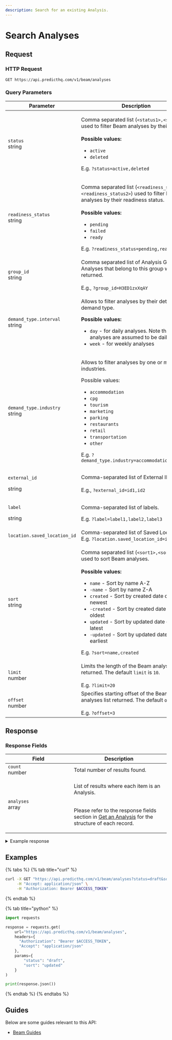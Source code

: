 ```yaml
---
description: Search for an existing Analysis.
---
```


# Search Analyses

## Request

### HTTP Request

```http
GET https://api.predicthq.com/v1/beam/analyses
```

### Query Parameters

<table><thead><tr><th width="264.63671875">Parameter</th><th width="479.0703125">Description</th></tr></thead><tbody><tr><td><code>status</code><br>string</td><td><p>Comma separated list (<code>&#x3C;status1>,&#x3C;status2></code>) used to filter Beam analyses by their status.<br><br><strong>Possible values:</strong></p><ul><li><code>active</code></li><li><code>deleted</code></li></ul><p>E.g. <code>?status=active,deleted</code></p></td></tr><tr><td><code>readiness_status</code><br>string</td><td><p>Comma separated list (<code>&#x3C;readiness_status1>,&#x3C;readiness_status2></code>) used to filter Beam analyses by their readiness status.<br><br><strong>Possible values:</strong></p><ul><li><code>pending</code></li><li><code>failed</code></li><li><code>ready</code></li></ul><p>E.g. <code>?readiness_status=pending,ready</code></p></td></tr><tr><td><code>group_id</code><br>string</td><td>Comma separated list of Analysis Group ID. Analyses that belong to this group will be returned.<br><br>E.g., <code>?group_id=H3ED1zxXqAY</code></td></tr><tr><td><code>demand_type.interval</code><br>string</td><td><p>Allows to filter analyses by their detected demand type.<br></p><p><strong>Possible values:</strong></p><ul><li><code>day</code> - for daily analyses. Note that empty analyses are assumed to be daily</li><li><code>week</code> - for weekly analyses</li></ul></td></tr><tr><td><code>demand_type.industry</code><br>string</td><td><p>Allows to filter analyses by one or more industries.<br></p><p>Possible values:</p><ul><li><code>accommodation</code></li><li><code>cpg</code></li><li><code>tourism</code></li><li><code>marketing</code></li><li><code>parking</code></li><li><code>restaurants</code></li><li><code>retail</code></li><li><code>transportation</code></li><li><code>other</code></li></ul><p>E.g. <code>?demand_type.industry=accommodation,tourism</code></p></td></tr><tr><td><p><code>external_id</code></p><p>string</p></td><td>Comma-separated list of External IDs.<br><br>E.g., <code>?external_id=id1,id2</code></td></tr><tr><td><p><code>label</code></p><p>string</p></td><td><p>Comma-separated list of labels.</p><p>E.g. <code>?label=label1,label2,label3</code></p></td></tr><tr><td><code>location.saved_location_id</code></td><td>Comma-separated list of Saved Location IDs.<br>E.g. <code>?location.saved_location_id=id1,id2</code></td></tr><tr><td><code>sort</code><br>string</td><td><p>Comma separated list (<code>&#x3C;sort1>,&#x3C;sort2></code>) used to sort Beam analyses.<br><br><strong>Possible values:</strong></p><ul><li><code>name</code> - Sort by name A-Z</li><li><code>-name</code> - Sort by name Z-A</li><li><code>created</code> - Sort by created date oldest to newest</li><li><code>-created</code> - Sort by created date newest to oldest</li><li><code>updated</code> - Sort by updated date earliest to latest</li><li><code>-updated</code> - Sort by updated date latest to earliest</li></ul><p>E.g. <code>?sort=name,created</code></p></td></tr><tr><td><code>limit</code><br>number</td><td>Limits the length of the Beam analyses list returned. The default <code>limit</code> is <code>10</code>.<br><br>E.g. <code>?limit=20</code></td></tr><tr><td><code>offset</code><br>number</td><td>Specifies starting offset of the Beam analyses list returned. The default <code>offset</code> is <code>0</code>.<br><br>E.g. <code>?offset=3</code></td></tr></tbody></table>

## Response

### Response Fields

<table><thead><tr><th width="190">Field</th><th>Description</th></tr></thead><tbody><tr><td><code>count</code><br>number</td><td>Total number of results found.</td></tr><tr><td><code>analyses</code><br>array</td><td><p>List of results where each item is an Analysis.</p><p><br>Please refer to the response fields section in <a href="get-an-analysis.md#response-fields">Get an Analysis</a> for the structure of each record.</p></td></tr></tbody></table>

<details>

<summary>Example response</summary>

Below is an example response:

```json
{
    "count": 1,
    "analyses": [
        {
            "name": "Analysis 1",
            "location": {
                "geopoint": {
                    "lat": "-36.85088270000001",
                    "lon": "174.7644881"
                },
                "radius": 10,
                "unit": "km"
            },
            "rank": {
                "type": "phq",
                "levels": {
                    "phq": {
                        "min": 51
                    }
                }
            },
            "status": "draft",
            "create_dt": "2021-08-19T23:46:49.172401+00:00",
            "update_dt": "2021-08-20T00:20:19.770461+00:00",
            "user_id": "user_id",
            "access_type": "full",
            "processed_dt": "2021-08-19T23:50:53.456047+00:00",
            "readiness_status": "ready",
            "readiness_checks": {
                "date_range": {
                    "start": "2021-01-01",
                    "end": "2021-12-31"
                },
                "validation_response": {
                    "missing_data_percentage": 0.0,
                    "consecutive_nan": 0
                }
            },
            "demand_type": {
                "interval": "week",
                "week_start_day": "sunday"
            },
            "analysis_id": "analysis_id",
            "external_id": "external_id",
            "label": ["label1", "label2", "label3"]
        }
    ]
}
```

</details>

## Examples

{% tabs %}
{% tab title="curl" %}
```bash
curl -X GET "https://api.predicthq.com/v1/beam/analyses?status=draft&sort=updated" \
     -H "Accept: application/json" \
     -H "Authorization: Bearer $ACCESS_TOKEN"
```
{% endtab %}

{% tab title="python" %}
```python
import requests

response = requests.get(
    url="https://api.predicthq.com/v1/beam/analyses",
    headers={
      "Authorization": "Bearer $ACCESS_TOKEN",
      "Accept": "application/json"
    },
    params={
        "status": "draft",
        "sort": "updated"
    }
)

print(response.json())
```
{% endtab %}
{% endtabs %}

## Guides

Below are some guides relevant to this API:

* [Beam Guides](https://app.gitbook.com/s/tNhzHETmXsrWeVBndqqJ/getting-started/guides/beam-guides)
